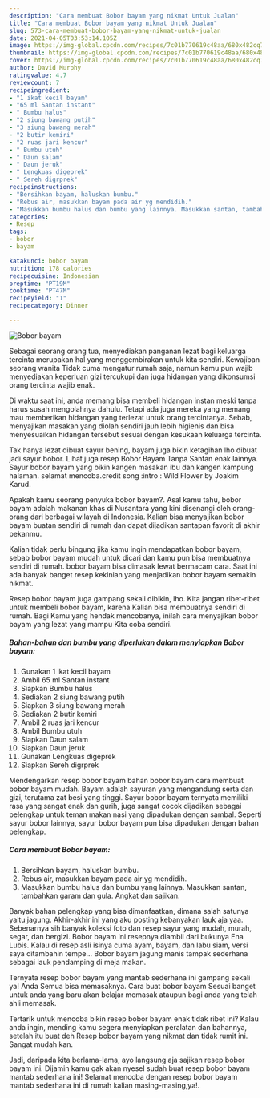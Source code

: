 ```yaml
---
description: "Cara membuat Bobor bayam yang nikmat Untuk Jualan"
title: "Cara membuat Bobor bayam yang nikmat Untuk Jualan"
slug: 573-cara-membuat-bobor-bayam-yang-nikmat-untuk-jualan
date: 2021-04-05T03:53:14.105Z
image: https://img-global.cpcdn.com/recipes/7c01b770619c48aa/680x482cq70/bobor-bayam-foto-resep-utama.jpg
thumbnail: https://img-global.cpcdn.com/recipes/7c01b770619c48aa/680x482cq70/bobor-bayam-foto-resep-utama.jpg
cover: https://img-global.cpcdn.com/recipes/7c01b770619c48aa/680x482cq70/bobor-bayam-foto-resep-utama.jpg
author: David Murphy
ratingvalue: 4.7
reviewcount: 7
recipeingredient:
- "1 ikat kecil bayam"
- "65 ml Santan instant"
- " Bumbu halus"
- "2 siung bawang putih"
- "3 siung bawang merah"
- "2 butir kemiri"
- "2 ruas jari kencur"
- " Bumbu utuh"
- " Daun salam"
- " Daun jeruk"
- " Lengkuas digeprek"
- " Sereh digrprek"
recipeinstructions:
- "Bersihkan bayam, haluskan bumbu."
- "Rebus air, masukkan bayam pada air yg mendidih."
- "Masukkan bumbu halus dan bumbu yang lainnya. Masukkan santan, tambahkan garam dan gula. Angkat dan sajikan."
categories:
- Resep
tags:
- bobor
- bayam

katakunci: bobor bayam 
nutrition: 178 calories
recipecuisine: Indonesian
preptime: "PT19M"
cooktime: "PT47M"
recipeyield: "1"
recipecategory: Dinner

---
```



![Bobor bayam](https://img-global.cpcdn.com/recipes/7c01b770619c48aa/680x482cq70/bobor-bayam-foto-resep-utama.jpg)

Sebagai seorang orang tua, menyediakan panganan lezat bagi keluarga tercinta merupakan hal yang menggembirakan untuk kita sendiri. Kewajiban seorang  wanita Tidak cuma mengatur rumah saja, namun kamu pun wajib menyediakan keperluan gizi tercukupi dan juga hidangan yang dikonsumsi orang tercinta wajib enak.

Di waktu  saat ini, anda memang bisa membeli hidangan instan meski tanpa harus susah mengolahnya dahulu. Tetapi ada juga mereka yang memang mau memberikan hidangan yang terlezat untuk orang tercintanya. Sebab, menyajikan masakan yang diolah sendiri jauh lebih higienis dan bisa menyesuaikan hidangan tersebut sesuai dengan kesukaan keluarga tercinta. 

Tak hanya lezat dibuat sayur bening, bayam juga bikin ketagihan lho dibuat jadi sayur bobor. Lihat juga resep Bobor Bayam Tanpa Santan enak lainnya. Sayur bobor bayam yang bikin kangen masakan ibu dan kangen kampung halaman. selamat mencoba.credit song :intro : Wild Flower by Joakim Karud.

Apakah kamu seorang penyuka bobor bayam?. Asal kamu tahu, bobor bayam adalah makanan khas di Nusantara yang kini disenangi oleh orang-orang dari berbagai wilayah di Indonesia. Kalian bisa menyajikan bobor bayam buatan sendiri di rumah dan dapat dijadikan santapan favorit di akhir pekanmu.

Kalian tidak perlu bingung jika kamu ingin mendapatkan bobor bayam, sebab bobor bayam mudah untuk dicari dan kamu pun bisa membuatnya sendiri di rumah. bobor bayam bisa dimasak lewat bermacam cara. Saat ini ada banyak banget resep kekinian yang menjadikan bobor bayam semakin nikmat.

Resep bobor bayam juga gampang sekali dibikin, lho. Kita jangan ribet-ribet untuk membeli bobor bayam, karena Kalian bisa membuatnya sendiri di rumah. Bagi Kamu yang hendak mencobanya, inilah cara menyajikan bobor bayam yang lezat yang mampu Kita coba sendiri.

<!--inarticleads1-->

##### Bahan-bahan dan bumbu yang diperlukan dalam menyiapkan Bobor bayam:

1. Gunakan 1 ikat kecil bayam
1. Ambil 65 ml Santan instant
1. Siapkan  Bumbu halus
1. Sediakan 2 siung bawang putih
1. Siapkan 3 siung bawang merah
1. Sediakan 2 butir kemiri
1. Ambil 2 ruas jari kencur
1. Ambil  Bumbu utuh
1. Siapkan  Daun salam
1. Siapkan  Daun jeruk
1. Gunakan  Lengkuas digeprek
1. Siapkan  Sereh digrprek


Mendengarkan resep bobor bayam bahan bobor bayam cara membuat bobor bayam mudah. Bayam adalah sayuran yang mengandung serta dan gizi, terutama zat besi yang tinggi. Sayur bobor bayam ternyata memiliki rasa yang sangat enak dan gurih, juga sangat cocok dijadikan sebagai pelengkap untuk teman makan nasi yang dipadukan dengan sambal. Seperti sayur bobor lainnya, sayur bobor bayam pun bisa dipadukan dengan bahan pelengkap. 

<!--inarticleads2-->

##### Cara membuat Bobor bayam:

1. Bersihkan bayam, haluskan bumbu.
1. Rebus air, masukkan bayam pada air yg mendidih.
1. Masukkan bumbu halus dan bumbu yang lainnya. Masukkan santan, tambahkan garam dan gula. Angkat dan sajikan.


Banyak bahan pelengkap yang bisa dimanfaatkan, dimana salah satunya yaitu jagung. Akhir-akhir ini yang aku posting kebanyakan lauk aja yaa. Sebenarnya sih banyak koleksi foto dan resep sayur yang mudah, murah, segar, dan bergizi. Bobor bayam ini resepnya diambil dari bukunya Ena Lubis. Kalau di resep asli isinya cuma ayam, bayam, dan labu siam, versi saya ditambahin tempe… Bobor bayam jagung manis tampak sederhana sebagai lauk pendamping di meja makan. 

Ternyata resep bobor bayam yang mantab sederhana ini gampang sekali ya! Anda Semua bisa memasaknya. Cara buat bobor bayam Sesuai banget untuk anda yang baru akan belajar memasak ataupun bagi anda yang telah ahli memasak.

Tertarik untuk mencoba bikin resep bobor bayam enak tidak ribet ini? Kalau anda ingin, mending kamu segera menyiapkan peralatan dan bahannya, setelah itu buat deh Resep bobor bayam yang nikmat dan tidak rumit ini. Sangat mudah kan. 

Jadi, daripada kita berlama-lama, ayo langsung aja sajikan resep bobor bayam ini. Dijamin kamu gak akan nyesel sudah buat resep bobor bayam mantab sederhana ini! Selamat mencoba dengan resep bobor bayam mantab sederhana ini di rumah kalian masing-masing,ya!.

